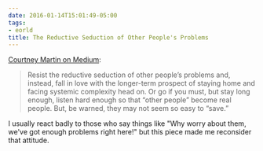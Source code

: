 ```yaml
---
date: 2016-01-14T15:01:49-05:00
tags:
- eorld
title: The Reductive Seduction of Other People's Problems
---
```


[Courtney Martin on Medium](https://medium.com/the-development-set/the-reductive-seduction-of-other-people-s-problems-3c07b307732d#.78rgw5uyv):

> Resist the reductive seduction of other people’s problems and, instead, fall
> in love with the longer-term prospect of staying home and facing systemic
> complexity head on. Or go if you must, but stay long enough, listen hard
> enough so that “other people” become real people. But, be warned, they may not
> seem so easy to “save.”

I usually react badly to those who say things like "Why worry about them, we've
got enough problems right here!" but this piece made me reconsider that attitude.

<!--more-->
